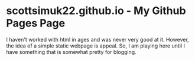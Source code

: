 # scottsimuk22.github.io - My Github Pages Page

I haven't worked with html in ages and was never very good at it. However, the idea of a simple static webpage is appeal. So, I am playing here until I have something that is somewhat pretty for blogging.
